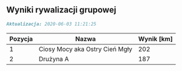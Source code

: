 ## Wyniki rywalizacji grupowej

```markdown
Aktualizacja: 2020-06-03 11:21:25
```

Pozycja | Nazwa | Wynik [km] |
------------ | -------------  | -------------
 1 |Ciosy Mocy aka Ostry Cień Mgły | 202 
 2 |Drużyna A | 187